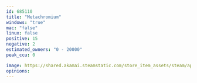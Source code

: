```yaml
---
id: 685110
title: "Metachromium"
windows: "true"
mac: "false"
linux: false
positive: 15
negative: 2
estimated_owners: "0 - 20000"
peak_ccu: 0

image: https://shared.akamai.steamstatic.com/store_item_assets/steam/apps/685110/header.jpg?t=1600198806
opinions:
---
```

